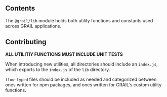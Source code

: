 ## Contents

The `@grail/lib` module holds both utility functions and constants used across GRAIL applications.

## Contributing

**ALL UTILITIY FUNCTIONS MUST INCLUDE UNIT TESTS**

When introducing new utilities, all directories should include an `index.js`, which exports to the
`index.js` of the `lib` directory.

`flow-typed` files should be included as needed and categorized between ones
written for npm packages, and ones written for GRAIL's custom utility functions.
